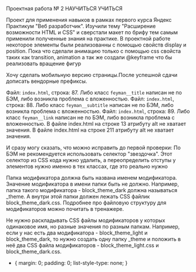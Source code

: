 Проектная работа № 2
НАУЧИТЬСЯ УЧИТЬСЯ

Проект для применения навыков в рамках первого курса Яндекс Практикум "Веб разработчик".
Изучили тему "Расширение возможности HTML и CSS" и сверстали макет по брифу тем самым применили полученные знания на практике.
В проектной работе некоторое элементы были реализованны с помощью свойств display и position.
Пока что сделали анимацию только с помощью css свойста таких как transition, animation а так же создали @keyframe что бы реализовать вращение фигур

Хочу сделать мобильную версию страницы.После успешной сдачи дописать вендорные префиксы.



Файл: `index.html`, строка: 87. Либо класс `feyman__title` написан не по БЭМ, либо возникла проблема с вложенностью.
Файл: `index.html`, строка: 88. Либо класс `feyman__subtitle` написан не по БЭМ, либо возникла проблема с вложенностью.
Файл: `index.html`, строка: 89. Либо класс `feyman__link` написан не по БЭМ, либо возникла проблема с вложенностью.
В файле index.html на строке 13 атрибуту alt не хватает значения.
В файле index.html на строке 211 атрибуту alt не хватает значения.


И сразу могу сказать, что можно исправить до первой проверки:
По БЭМ не рекомендуется использовать селектор "звездочка". Этот селектор из CSS кода нужно удалить, а переопределить отступы у элементов нужно именно в тех классах, где это реально нужно

Папка модификатора должна быть названа именем модификатора. Значение модификатора в имени папки быть не должно. Например, папка такого модификатора - block_theme_dark должна называться _theme. А внутри этой папки должен лежать CSS файлик block_theme_dark.css. Подробнее про файловую структуру для модификаторов можно почитать в тренажере.


Не нужно раскладывать CSS файлы модификаторов у которых одинаковое имя, но разные значения по разным папкам. Например, если у нас есть два модификатора - block_theme_light и block_theme_dark, то нужно создать одну папку _theme и положить в неё два CSS файла модификаторов - block_theme_light.css и block_theme_dark.css.


* {
  margin: 0;
  padding: 0;
  list-style-type: none;
}
